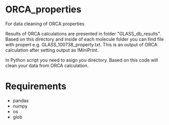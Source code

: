 # ORCA_properties
For data cleaning of ORCA properties

Results of ORCA calculations are presented in folder "GLASS_db_results". Based on this directory and inside of each molecule folder you can find file with propert e.g. GLASS_100738_property.txt. This is an output of ORCA calculation after setting output as !MiniPrint. 

In Python script you need to asign you directory. Based on this code will clean your data from ORCA calculation.

# Requirements
- pandas
- numpy
- os
- glob

